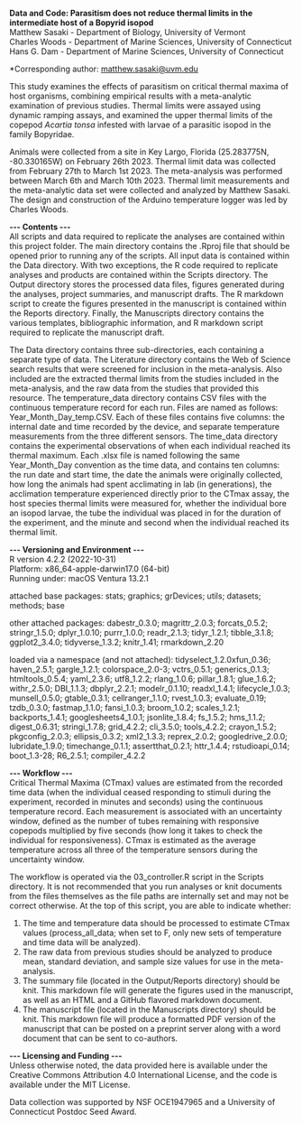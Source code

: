 **Data and Code: Parasitism does not reduce thermal limits in the intermediate host of a Bopyrid isopod**  
Matthew Sasaki - Department of Biology, University of Vermont   
Charles Woods - Department of Marine Sciences, University of Connecticut      
Hans G. Dam - Department of Marine Sciences, University of Connecticut  

*Corresponding author: matthew.sasaki@uvm.edu 

This study examines the effects of parasitism on critical thermal maxima of host organisms, combining empirical results with a meta-analytic examination of previous studies. Thermal limits were assayed using dynamic ramping assays, and examined the upper thermal limits of the copepod *Acartia tonsa* infested with larvae of a parasitic isopod in the family Bopyridae. 

Animals were collected from a site in Key Largo, Florida (25.283775N, -80.330165W) on February 26th 2023. Thermal limit data was collected from February 27th to March 1st 2023. The meta-analysis was performed between March 6th and March 10th 2023. Thermal limit measurements and the meta-analytic data set were collected and analyzed by Matthew Sasaki. The design and construction of the Arduino temperature logger was led by Charles Woods.


**--- Contents ---**  
All scripts and data required to replicate the analyses are contained within this project folder. The main directory contains the .Rproj file that should be opened prior to running any of the scripts. All input data is contained within the Data directory. With two exceptions, the R code required to replicate analyses and products are contained within the Scripts directory. The Output directory stores the processed data files, figures generated during the analyses, project summaries, and manuscript drafts. The R markdown script to create the figures presented in the manuscript is contained within the Reports directory. Finally, the Manuscripts directory contains the various templates, bibliographic information, and R markdown script required to replicate the manuscript draft. 

The Data directory contains three sub-directories, each containing a separate type of data. The Literature directory contains the Web of Science search results that were screened for inclusion in the meta-analysis. Also included are the extracted thermal limits from the studies included in the meta-analysis, and the raw data from the studies that provided this resource. The temperature_data directory contains CSV files with the continuous temperature record for each run. Files are named as follows: Year_Month_Day_temp.CSV. Each of these files contains five columns: the internal date and time recorded by the device, and separate temperature measurements from the three different sensors. The time_data directory contains the experimental observations of when each individual reached its thermal maximum. Each .xlsx file is named following the same Year_Month_Day convention as the time data, and contains ten columns: the run date and start time, the date the animals were originally collected, how long the animals had spent acclimating in lab (in generations), the acclimation temperature experienced directly prior to the CTmax assay, the host species thermal limits were measured for, whether the individual bore an isopod larvae, the tube the individual was placed in for the duration of the experiment, and the minute and second when the individual reached its thermal limit. 


**--- Versioning and Environment ---**  
R version 4.2.2 (2022-10-31)    
Platform: x86_64-apple-darwin17.0 (64-bit)    
Running under: macOS Ventura 13.2.1   

attached base packages:
stats; graphics; grDevices; utils; datasets; methods; base 

other attached packages:
dabestr_0.3.0; magrittr_2.0.3; forcats_0.5.2; stringr_1.5.0; dplyr_1.0.10; purrr_1.0.0; readr_2.1.3;
tidyr_1.2.1; tibble_3.1.8; ggplot2_3.4.0; tidyverse_1.3.2; knitr_1.41; rmarkdown_2.20

loaded via a namespace (and not attached):
tidyselect_1.2.0xfun_0.36; haven_2.5.1; gargle_1.2.1; colorspace_2.0-3; 
vctrs_0.5.1; generics_0.1.3; htmltools_0.5.4; yaml_2.3.6; utf8_1.2.2; 
rlang_1.0.6; pillar_1.8.1; glue_1.6.2; withr_2.5.0; DBI_1.1.3;
dbplyr_2.2.1; modelr_0.1.10; readxl_1.4.1; lifecycle_1.0.3; munsell_0.5.0;
gtable_0.3.1; cellranger_1.1.0; rvest_1.0.3; evaluate_0.19; tzdb_0.3.0; 
fastmap_1.1.0; fansi_1.0.3; broom_1.0.2; scales_1.2.1; backports_1.4.1;
googlesheets4_1.0.1; jsonlite_1.8.4; fs_1.5.2; hms_1.1.2; digest_0.6.31;
stringi_1.7.8; grid_4.2.2; cli_3.5.0; tools_4.2.2; crayon_1.5.2; 
pkgconfig_2.0.3; ellipsis_0.3.2; xml2_1.3.3; reprex_2.0.2; googledrive_2.0.0;
lubridate_1.9.0; timechange_0.1.1; assertthat_0.2.1; httr_1.4.4; rstudioapi_0.14;
boot_1.3-28; R6_2.5.1; compiler_4.2.2


**--- Workflow ---**  
Critical Thermal Maxima (CTmax) values are estimated from the recorded time data (when the individual ceased responding to stimuli during the experiment, recorded in minutes and seconds) using the continuous temperature record. Each measurement is associated with an uncertainty window, defined as the number of tubes remaining with responsive copepods multiplied by five seconds (how long it takes to check the individual for responsiveness). CTmax is estimated as the average temperature across all three of the temperature sensors during the uncertainty window.

The workflow is operated via the 03_controller.R script in the Scripts directory. It is not recommended that you run analyses or knit documents from the files themselves as the file paths are internally set and may not be correct otherwise. At the top of this script, you are able to indicate whether: 
  1) The time and temperature data should be processed to estimate CTmax values (process_all_data; when set to F, only new sets of temperature and time data will be analyzed). 
  2) The raw data from previous studies should be analyzed to produce mean, standard deviation, and sample size values for use in the meta-analysis.
  3) The summary file (located in the Output/Reports directory) should be knit. This markdown file will generate the figures used in the manuscript, as well as an HTML and a GitHub flavored markdown document. 
  4) The manuscript file (located in the Manuscripts directory) should be knit. This markdown file will produce a formatted PDF version of the manuscript that can be posted on a preprint server along with a word document that can be sent to co-authors. 
  

**--- Licensing and Funding ---**   
Unless otherwise noted, the data provided here is available under the Creative Commons Attribution 4.0 International License, and the code is available under the MIT License.

Data collection was supported by NSF OCE1947965 and a University of Connecticut Postdoc Seed Award. 